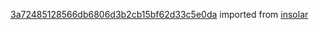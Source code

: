 [3a72485128566db6806d3b2cb15bf62d33c5e0da](https://github.com/insolar/insolar/commit/3a72485128566db6806d3b2cb15bf62d33c5e0da) imported from [insolar](https://github.com/insolar/insolar)
